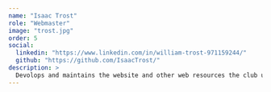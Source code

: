 ```yaml
---
name: "Isaac Trost"
role: "Webmaster"
image: "trost.jpg"
order: 5
social:
  linkedin: "https://www.linkedin.com/in/william-trost-971159244/" 
  github: "https://github.com/IsaacTrost/"
description: >
  Devolops and maintains the website and other web resources the club uses.
---
```

